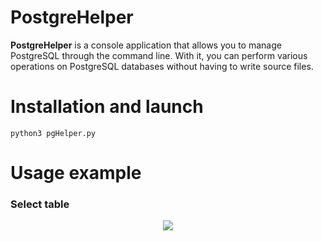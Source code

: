 <h1>PostgreHelper</h1>

**PostgreHelper** is a console application that allows you to manage PostgreSQL through the command line. With it, you can perform various operations on PostgreSQL databases without having to write source files.

<h1>Installation and launch</h2>
<code>python3 pgHelper.py</code>

<h1>Usage example</h1>
<h3>Select table</h3>
<div align="center">
<img src="https://user-images.githubusercontent.com/126200705/230487889-9e906905-d9a9-4966-b933-25dad7152ed2.png">
</div>
